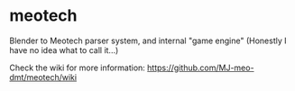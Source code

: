 meotech
=======

Blender to Meotech parser system, and internal "game engine"
(Honestly I have no idea what to call it...)

Check the wiki for more information: https://github.com/MJ-meo-dmt/meotech/wiki
